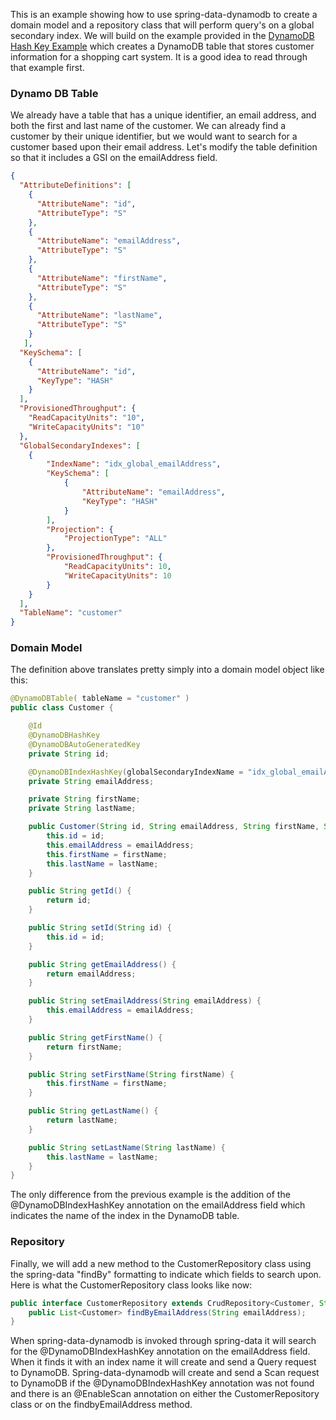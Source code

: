 This is an example showing how to use spring-data-dynamodb to create a domain model and a repository class that will perform query's on a global secondary index.  We will build on the example provided in the [DynamoDB Hash Key Example](derjust/spring-data-dynamodb/wiki/DynamoDB-Hash-Key-Example) which creates a DynamoDB table that stores customer information for a shopping cart system.  It is a good idea to read through that example first.

### Dynamo DB Table

We already have a table that has a unique identifier, an email address, and both the first and last name of the customer.  We can already find a customer by their unique identifier, but we would want to search for a customer based upon their email address.  Let's modify the table definition so that it includes a GSI on the emailAddress field.

```json
{
  "AttributeDefinitions": [
    {
      "AttributeName": "id",
      "AttributeType": "S"
    },
    {
      "AttributeName": "emailAddress",
      "AttributeType": "S"
    },
    {
      "AttributeName": "firstName",
      "AttributeType": "S"
    },
    {
      "AttributeName": "lastName",
      "AttributeType": "S"
    }
   ],
  "KeySchema": [
    {
      "AttributeName": "id",
      "KeyType": "HASH"
    }
  ],
  "ProvisionedThroughput": {
    "ReadCapacityUnits": "10",
    "WriteCapacityUnits": "10"
  },
  "GlobalSecondaryIndexes": [
    {
        "IndexName": "idx_global_emailAddress",
        "KeySchema": [
            {
                "AttributeName": "emailAddress",
                "KeyType": "HASH"
            }
        ],
        "Projection": {
            "ProjectionType": "ALL"
        },
        "ProvisionedThroughput": {
            "ReadCapacityUnits": 10,
            "WriteCapacityUnits": 10
        }
    }
  ],
  "TableName": "customer"
}
```

### Domain Model

The definition above translates pretty simply into a domain model object like this:

```java
@DynamoDBTable( tableName = "customer" )
public class Customer {

	@Id
    @DynamoDBHashKey
    @DynamoDBAutoGeneratedKey
	private String id;

	@DynamoDBIndexHashKey(globalSecondaryIndexName = "idx_global_emailAddress")
	private String emailAddress;

	private String firstName;
	private String lastName;

	public Customer(String id, String emailAddress, String firstName, String lastName) {
		this.id = id;
		this.emailAddress = emailAddress;
		this.firstName = firstName;
		this.lastName = lastName;
	}

	public String getId() {
		return id;
	}

	public String setId(String id) {
		this.id = id;
	}

	public String getEmailAddress() {
		return emailAddress;
	}

	public String setEmailAddress(String emailAddress) {
		this.emailAddress = emailAddress;
	}

	public String getFirstName() {
		return firstName;
	}

	public String setFirstName(String firstName) {
		this.firstName = firstName;
	}

	public String getLastName() {
		return lastName;
	}

	public String setLastName(String lastName) {
		this.lastName = lastName;
	}
}
```

The only difference from the previous example is the addition of the @DynamoDBIndexHashKey annotation on the emailAddress field which indicates the name of the index in the DynamoDB table.

### Repository

Finally, we will add a new method to the CustomerRepository class using the spring-data "findBy" formatting to indicate which fields to search upon.  Here is what the CustomerRepository class looks like now:

```java
public interface CustomerRepository extends CrudRepository<Customer, String> {
	public List<Customer> findByEmailAddress(String emailAddress);
}
```

When spring-data-dynamodb is invoked through spring-data it will search for the @DynamoDBIndexHashKey annotation on the emailAddress field.  When it finds it with an index name it will create and send a Query request to DynamoDB.  Spring-data-dynamodb will create and send a Scan request to DynamoDB if the @DynamoDBIndexHashKey annotation was not found and there is an @EnableScan annotation on either the CustomerRepository class or on the findbyEmailAddress method.